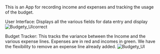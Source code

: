 This is an App for recording income and expenses and tracking the usage of the budget.

User Interface: Displays all the various fields for data entry and display
![Budgety_UIcorrect](https://github.com/Stephen-Afari/budgetyApp/assets/62534292/dda929dc-2605-4c1c-8bbf-5b822af0f442)

Budget Tracker: This tracks the variance between the Income and the various expense lines. Expenses are in red and incomes in green. We have the flexibility to remove an expense line already added.
![Budgety_UI](https://github.com/Stephen-Afari/budgetyApp/assets/62534292/0477736b-3546-451d-9353-bf4c3bfa9d2d)
